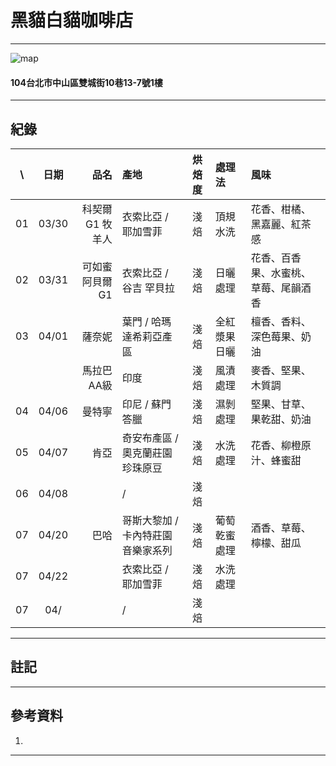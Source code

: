# 黑貓白貓咖啡店
***
![map](https://maps.geoapify.com/v1/staticmap?style=osm-carto&width=450&height=300&center=lonlat:121.523819,25.064376&zoom=17.3317&marker=lonlat:121.52404676422613,25.064261791686466;color:%23ff0000;size:medium&apiKey=1b48259b810e48ddb151889f9ea58db0)  
#### 104台北市中山區雙城街10巷13-7號1樓  
***
## 紀錄
|\ |日期|品名|產地|烘焙度|處理法|風味|
|:--:|:--:|---:|:---|:--:|:---|:---|
|01|03/30| 科契爾 G1 牧羊人 | 衣索比亞 / 耶加雪菲 | 淺焙 | 頂規水洗 | 花香、柑橘、黑嘉麗、紅茶感 |
|02|03/31| 可如蜜 阿貝爾 G1 | 衣索比亞 / 谷吉 罕貝拉 | 淺焙 | 日曬處理 | 花香、百香果、水蜜桃、草莓、尾韻酒香 |
|03|04/01| 薩奈妮 | 葉門 / 哈瑪達希莉亞產區 | 淺焙 | 全紅漿果日曬 | 檀香、香料、深色莓果、奶油 |
|  |     | 馬拉巴 AA級 | 印度 | 淺焙 | 風漬處理 | 麥香、堅果、木質調 |
|04|04/06| 曼特寧 | 印尼 / 蘇門答臘 | 淺焙 | 濕剝處理 | 堅果、甘草、果乾甜、奶油 |
|05|04/07| 肯亞 | 奇安布產區 / 奧克蘭莊園 珍珠原豆 | 淺焙 | 水洗處理 | 花香、柳橙原汁、蜂蜜甜 |
|06|04/08|  |  /  | 淺焙 |  |  |
|07|04/20| 巴哈 | 哥斯大黎加 / 卡內特莊園 音樂家系列 | 淺焙 | 葡萄乾蜜處理 | 酒香、草莓、檸檬、甜瓜 |
|07|04/22|  | 衣索比亞 / 耶加雪菲 | 淺焙 | 水洗處理 |  |
|07|04/|  |  /  | 淺焙 |  |  |
***
## 註記  

***
## 參考資料
1. [ ]( )
***
